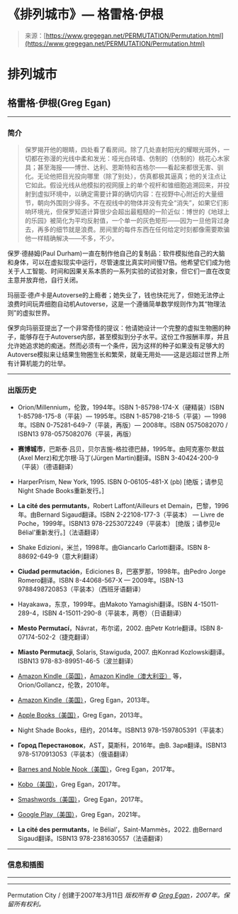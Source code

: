 <!--yml

类别：未分类

日期：2024年05月27日 14:44:02

-->

# 《排列城市》— 格雷格·伊根

> 来源：[https://www.gregegan.net/PERMUTATION/Permutation.html](https://www.gregegan.net/PERMUTATION/Permutation.html)

# 排列城市

## 格雷格·伊根(Greg Egan)

* * *

### 简介

> 保罗揭开他的眼睛，四处看了看房间。除了几处直射阳光的耀眼光斑外，一切都在弥漫的光线中柔和发光：哑光白砖墙、仿制的（仿制的）桃花心木家具；甚至海报——博世、达利、恩斯特和吉格尔——看起来都很无害、驯化。无论他把目光投向哪里（除了别处），仿真都极其逼真；他的关注点让它如此。假设光线从他模拟的视网膜上的单个视杆和锥细胞追溯回来，并投射到虚拟环境中，以确定需要计算的确切内容：在视野中心附近的大量细节，朝向外围则少得多。不在视线中的物体并没有完全“消失”，如果它们影响环境光，但保罗知道计算很少会超出最粗糙的一阶近似：博世的《地球上的乐园》被简化为平均反射值，一个单一的灰色矩形——因为一旦他背过身去，再多的细节就是浪费。房间里的每件东西在任何给定时刻都像需要欺骗他一样精确解决——不多，不少。

保罗·德赫姆(Paul Durham)一直在制作他自己的复制品：软件模拟他自己的大脑和身体，可以在虚拟现实中运行，尽管速度比真实时间慢17倍。他希望它们成为他关于人工智能、时间和因果关系本质的一系列实验的试验对象，但它们一直在改变主意并放弃他，自行关闭。

玛丽亚·德卢卡是Autoverse的上瘾者；她失业了，钱也快花光了，但她无法停止浪费时间玩弄细胞自动机Autoverse，这是一个遵循简单数学规则作为其“物理法则”的虚拟世界。

保罗向玛丽亚提出了一个非常奇怪的提议：他请她设计一个完整的虚拟生物圈的种子，能够存在于Autoverse内部，甚至模拟到分子水平。这份工作报酬丰厚，并且允许她追求她的痴迷。然而必须有一个条件，因为这样的种子如果没有足够大的Autoverse模拟来让结果生物圈生长和繁荣，就毫无用处——这是远超过世界上所有计算机能力的壮举。

* * *

### 出版历史

+   Orion/Millennium，伦敦，1994年。ISBN 1-85798-174-X（硬精装）ISBN 1-85798-175-8（平装）— 1995年。ISBN 1-85798-218-5（平装）— 1998年。ISBN 0-75281-649-7（平装，再版）— 2008年。ISBN 0575082070 / ISBN13 978-0575082076（平装，再版）

+   **赛博城市**，巴斯泰·吕贝，贝尔吉施-格拉德巴赫，1995年。由阿克塞尔·默兹(Axel Merz)和尤尔根·马丁(Jürgen Martin)翻译。ISBN 3-40424-200-9（平装）（德语翻译）

+   HarperPrism, New York, 1995\. ISBN 0-06105-481-X (pb) [绝版；请参见Night Shade Books重新发行。]

+   **La cité des permutants**，Robert Laffont/Ailleurs et Demain，巴黎，1996年。由Bernard Sigaud翻译。ISBN 2-22108-177-3（平装本） — Livre de Poche，1999年。ISBN13 978-2253072249（平装本） [绝版；请参见le Bélial’重新发行。]（法语翻译）

+   Shake Edizioni，米兰，1998年。由Giancarlo Carlotti翻译。ISBN 8-88692-649-9（意大利翻译）

+   **Ciudad permutación**，Ediciones B，巴塞罗那，1998年。由Pedro Jorge Romero翻译。ISBN 8-44068-567-X — 2009年。ISBN-13 9788498720853（平装本）（西班牙语翻译）

+   Hayakawa，东京，1999年。由Makoto Yamagishi翻译。ISBN 4-15011-289-4，ISBN 4-15011-290-8（平装本，两卷）（日语翻译）

+   **Mesto Permutací**，Návrat，布尔诺，2002\. 由Petr Kotrle翻译。ISBN 8-07174-502-2（捷克翻译）

+   **Miasto Permutacji**, Solaris, Stawiguda, 2007\. 由Konrad Kozlowski翻译。ISBN13 978-83-89951-46-5（波兰翻译）

+   [Amazon Kindle（英国）](https://www.amazon.co.uk/dp/B004JHY84E)，[Amazon Kindle（澳大利亚）](https://www.amazon.com.au/dp/B004JHY84E) 等，Orion/Gollancz，伦敦，2010年。

+   [Amazon Kindle（美国）](https://www.amazon.com/dp/B00FDWCPV2)，Greg Egan，2013年。

+   [Apple Books（美国）](https://books.apple.com/us/book/isbn9781922240019)，Greg Egan，2013年。

+   Night Shade Books，纽约，2014年。ISBN13 978-1597805391（平装本）

+   **Город Перестановок**，AST，莫斯科，2016年。由В. Заря翻译。ISBN13 978-5170913053（平装本）（俄语翻译）

+   [Barnes and Noble Nook（美国）](https://www.barnesandnoble.com/w/permutation-city-greg-egan/1000288072?ean=2940154009581)，Greg Egan，2017年。

+   [Kobo（美国）](https://www.kobo.com/us/en/ebook/permutation-city-3)，Greg Egan，2017年。

+   [Smashwords（美国）](https://www.smashwords.com/books/view/702751)，Greg Egan，2017年。

+   [Google Play（美国）](https://play.google.com/store/books/details?id=mspFEAAAQBAJ)，Greg Egan，2021年。

+   **La cité des permutants**，le Bélial’，Saint-Mammès，2022\. 由Bernard Sigaud翻译。ISBN13 978-2381630557（法语翻译）

* * *

### 信息和插图

* * *

* * *

Permutation City / 创建于2007年3月11日 *版权所有 © [Greg Egan](../images/GregEgan.htm)，2007年。保留所有权利。*
